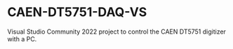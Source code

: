 # CAEN-DT5751-DAQ-VS
Visual Studio Community 2022 project to control the CAEN DT5751 digitizer with a PC.
